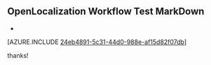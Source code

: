 ## OpenLocalization Workflow Test MarkDown
* 

[AZURE.INCLUDE [24eb4891-5c31-44d0-988e-af15d82f07db](calleeMd1.md)]

 
thanks!
